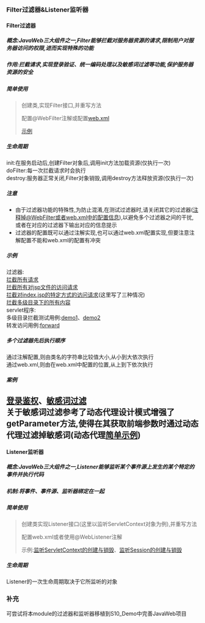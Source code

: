 ### Filter过滤器&Listener监听器
#### Filter过滤器
##### 概念:JavaWeb三大组件之一,Filter能够拦截对服务器资源的请求,限制用户对服务器访问的权限,进而实现特殊的功能  

##### 作用:拦截请求,实现登录验证、统一编码处理以及敏感词过滤等功能,保护服务器资源的安全  

##### 简单使用
> 创建类,实现Filter接口,并重写方法
>
> 配置@WebFilter注解或配置[web.xml](web/WEB-INF/web.xml)
>
> [示例](src/com/entropy/web/filter/FilterTest.java)

##### 生命周期  
init:在服务启动后,创建Filter对象后,调用init方法加载资源(仅执行一次)  
doFilter:每一次拦截请求时会执行  
destroy:服务器正常关闭,Filter对象销毁,调用destroy方法释放资源(仅执行一次)

##### 注意
- 由于过滤器功能的特殊性,为防止混淆,在测试过滤器时,请关闭其它的过滤器(注释掉@WebFilter或者web.xml中的配置信息),以避免多个过滤器之间的干扰,或者在对应的过滤器下输出对应的信息提示
- 过滤器的配置既可以通过注解实现,也可以通过web.xml配置实现,但要注意注解配置不能和web.xml的配置有冲突

##### 示例  
过滤器:  
[拦截所有请求](src/com/entropy/web/filter/FilterTest.java)  
[拦截所有对jsp文件的访问请求](src/com/entropy/web/filter/FilterJsp.java)  
[拦截对index.jsp的特定方式的访问请求](src/com/entropy/web/filter/FilterIndex.java)(这里写了三种情况)  
[拦截多级目录下的所有内容](src/com/entropy/web/filter/FilterServletDemo.java)  
servlet程序:  
多级目录拦截测试用例:[demo1](src/com/entropy/web/servlet/ServletDemo1.java)、[demo2](src/com/entropy/web/servlet/ServletDemo1.java)  
转发访问用例:[forward](src/com/entropy/web/servlet/ServletForward.java)  

##### 多个过滤器先后执行顺序  
通过注解配置,则由类名的字符串比较值大小,从小到大依次执行  
通过web.xml,则由<filter-mapping>在web.xml中配置的位置,从上到下依次执行

##### 案例  
[登录鉴权](src/com/entropy/web/demo/filter/LoginFilter.java)、[敏感词过滤](src/com/entropy/web/demo/filter/WordFilter.java)  
关于敏感词过滤参考了动态代理设计模式增强了getParameter方法,使得在其获取前端参数时通过动态代理过滤掉敏感词(动态代理[简单示例](src/com/entropy/test/ProxyTest.java))
---
#### Listener监听器
##### 概念:JavaWeb三大组件之一,Listener能够监听某个事件源上发生的某个特定的事件并执行代码
##### 机制:将事件、事件源、监听器绑定在一起
##### 简单使用
> 创建类实现Listener接口(这里以监听ServletContext对象为例),并重写方法
>
> 配置web.xml或者使用@WebListener注解
>
> 示例:[监听ServletContext的创建与销毁](src/com/entropy/web/listener/ContextListener.java)、[监听Session的创建与销毁](src/com/entropy/web/listener/SessionListener.java)
##### 生命周期
Listener的一次生命周期取决于它所监听的对象

### 补充
可尝试将本module的过滤器和监听器移植到S10_Demo中完善JavaWeb项目
